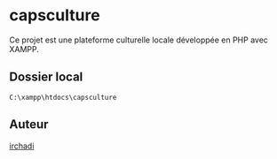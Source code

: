 # capsculture

Ce projet est une plateforme culturelle locale développée en PHP avec XAMPP.

## Dossier local
`C:\xampp\htdocs\capsculture`

## Auteur
[irchadi](https://github.com/irchadi)
